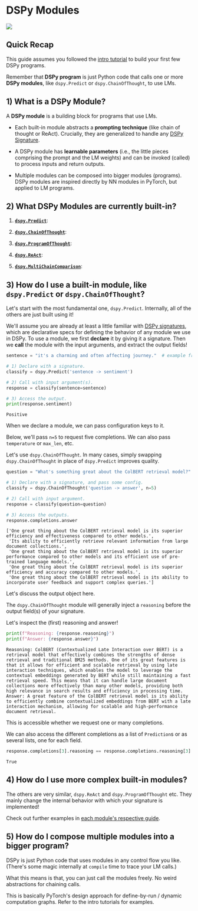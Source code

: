# DSPy Modules

[<img align="center" src="https://colab.research.google.com/assets/colab-badge.svg" />](https://colab.research.google.com/github/stanfordnlp/dspy/blob/main/docs/guides/modules.ipynb)

## Quick Recap

This guide assumes you followed the [intro tutorial](https://colab.research.google.com/github/stanfordnlp/dspy/blob/main/intro.ipynb) to build your first few DSPy programs.

Remember that **DSPy program** is just Python code that calls one or more **DSPy modules**, like `dspy.Predict` or `dspy.ChainOfThought`, to use LMs.

## 1) What is a DSPy Module?

A **DSPy module** is a building block for programs that use LMs.

- Each built-in module abstracts a **prompting technique** (like chain of thought or ReAct). Crucially, they are generalized to handle any [DSPy Signature](/building-blocks/2-signatures).

- A DSPy module has **learnable parameters** (i.e., the little pieces comprising the prompt and the LM weights) and can be invoked (called) to process inputs and return outputs.

- Multiple modules can be composed into bigger modules (programs). DSPy modules are inspired directly by NN modules in PyTorch, but applied to LM programs.

## 2) What DSPy Modules are currently built-in?

1. **[`dspy.Predict`](/deep-dive/modules/predict)**:

2. **[`dspy.ChainOfThought`](/deep-dive/modules/chain-of-thought)**: 

3. **[`dspy.ProgramOfThought`](/deep-dive/modules/program-of-thought)**:

4. **[`dspy.ReAct`](/deep-dive/modules/ReAct)**:

5. **[`dspy.MultiChainComparison`](/deep-dive/modules/multi-chain-comparison)**:

## 3) How do I use a built-in module, like `dspy.Predict` or `dspy.ChainOfThought`?

Let's start with the most fundamental one, `dspy.Predict`. Internally, all of the others are just built using it!

We'll assume you are already at least a little familiar with [DSPy signatures](/building-blocks/2-signatures), which are declarative specs for defining the behavior of any module we use in DSPy.
To use a module, we first **declare** it by giving it a signature. Then we **call** the module with the input arguments, and extract the output fields!


```python
sentence = "it's a charming and often affecting journey."  # example from the SST-2 dataset.

# 1) Declare with a signature.
classify = dspy.Predict('sentence -> sentiment')

# 2) Call with input argument(s). 
response = classify(sentence=sentence)

# 3) Access the output.
print(response.sentiment)
```

```text
Positive
```
    

When we declare a module, we can pass configuration keys to it.

Below, we'll pass `n=5` to request five completions. We can also pass `temperature` or `max_len`, etc.

Let's use `dspy.ChainOfThought`. In many cases, simply swapping `dspy.ChainOfThought` in place of `dspy.Predict` improves quality.


```python
question = "What's something great about the ColBERT retrieval model?"

# 1) Declare with a signature, and pass some config.
classify = dspy.ChainOfThought('question -> answer', n=5)

# 2) Call with input argument.
response = classify(question=question)

# 3) Access the outputs.
response.completions.answer
```

```text
['One great thing about the ColBERT retrieval model is its superior efficiency and effectiveness compared to other models.',
 'Its ability to efficiently retrieve relevant information from large document collections.',
 'One great thing about the ColBERT retrieval model is its superior performance compared to other models and its efficient use of pre-trained language models.',
 'One great thing about the ColBERT retrieval model is its superior efficiency and accuracy compared to other models.',
 'One great thing about the ColBERT retrieval model is its ability to incorporate user feedback and support complex queries.']
```


Let's discuss the output object here.

The `dspy.ChainOfThought` module will generally inject a `reasoning` before the output field(s) of your signature.

Let's inspect the (first) reasoning and answer!


```python
print(f"Reasoning: {response.reasoning}")
print(f"Answer: {response.answer}")
```

    Reasoning: ColBERT (Contextualized Late Interaction over BERT) is a retrieval model that effectively combines the strengths of dense retrieval and traditional BM25 methods. One of its great features is that it allows for efficient and scalable retrieval by using late interaction techniques, which enables the model to leverage the contextual embeddings generated by BERT while still maintaining a fast retrieval speed. This means that it can handle large document collections more effectively than many other models, providing both high relevance in search results and efficiency in processing time.
    Answer: A great feature of the ColBERT retrieval model is its ability to efficiently combine contextualized embeddings from BERT with a late interaction mechanism, allowing for scalable and high-performance document retrieval.

    

This is accessible whether we request one or many completions.

We can also access the different completions as a list of `Prediction`s or as several lists, one for each field.


```python
response.completions[3].reasoning == response.completions.reasoning[3]
```

```text
True
```

## 4) How do I use more complex built-in modules?

The others are very similar, `dspy.ReAct` and `dspy.ProgramOfThought` etc. They mainly change the internal behavior with which your signature is implemented!

Check out further examples in [each module's respective guide]().

## 5) How do I compose multiple modules into a bigger program?

DSPy is just Python code that uses modules in any control flow you like. (There's some magic internally at `compile` time to trace your LM calls.)

What this means is that, you can just call the modules freely. No weird abstractions for chaining calls.

This is basically PyTorch's design approach for define-by-run / dynamic computation graphs. Refer to the intro tutorials for examples.
